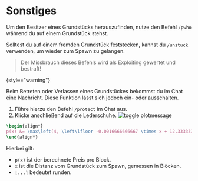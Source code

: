 # Sonstiges

<tabs>
<tab title="Befehle" id="plot-commands">

<deflist>
<def title="Besitzer herausfinden" id="plot-get-owner">

Um den Besitzer eines Grundstücks herauszufinden, nutze den Befehl `/pwho` während du auf einem Grundstück stehst.
</def>
</deflist>

<deflist>
<def title="Feststecken" id="plot-unstuck">

Solltest du auf einem fremden Grundstück feststecken, kannst du `/unstuck` verwenden, um wieder
zum Spawn zu gelangen.
> Der Missbrauch dieses Befehls wird als Exploiting gewertet und bestraft!
>
{style="warning"}
</def>
</deflist>
</tab>

<tab title="Weiteres" id="plot-other">
<deflist>
<def title="Grundstücksnachrichten" id="plot-messages">  

Beim Betreten oder Verlassen eines Grundstückes bekommst du im Chat eine Nachricht.
Diese Funktion lässt sich jedoch ein- oder ausschalten.
1. Führe hierzu den Befehl `/protect` im Chat aus.
2. Klicke anschließend auf die Lederschuhe. ![toggle plotmessage](plot-toggle-plotmessage.png)
</def>
</deflist>
</tab>

<tab title="Berechnung" id="plot-calculation">

<deflist>
<def title="Berechnung des Grundstückes" id="plot-price-calculation">

````tex
\begin{align*}
p(x) &= \max\left(4, \left\lfloor -0.0016666666667 \times x + 12.3333333333 \right\rceil \right) \\
\end{align*}
````
Hierbei gilt:
- `p(x)` ist der berechnete Preis pro Block.
- `x` ist die Distanz vom Grundstück zum Spawn, gemessen in Blöcken.
- `⌊...⌉` bedeutet runden.
</def>
</deflist>

</tab>
</tabs>